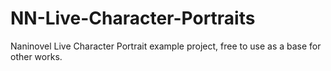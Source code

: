 # NN-Live-Character-Portraits
Naninovel Live Character Portrait example project, free to use as a base for other works.
